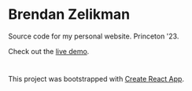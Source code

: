 # Brendan Zelikman

Source code for my personal website.
Princeton '23.

Check out the [live demo](https://brendanzelikman.github.io).

#

This project was bootstrapped with [Create React App](https://github.com/facebook/create-react-app).
